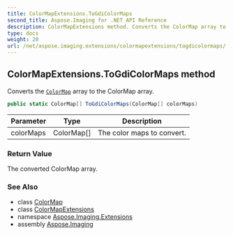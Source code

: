 ```yaml
---
title: ColorMapExtensions.ToGdiColorMaps
second_title: Aspose.Imaging for .NET API Reference
description: ColorMapExtensions method. Converts the ColorMap array to the ColorMap array
type: docs
weight: 20
url: /net/aspose.imaging.extensions/colormapextensions/togdicolormaps/
---
```

## ColorMapExtensions.ToGdiColorMaps method

Converts the [`ColorMap`](../../../aspose.imaging/colormap/) array to the ColorMap array.

```csharp
public static ColorMap[] ToGdiColorMaps(ColorMap[] colorMaps)
```

| Parameter | Type | Description |
| --- | --- | --- |
| colorMaps | ColorMap[] | The color maps to convert. |

### Return Value

The converted ColorMap array.

### See Also

* class [ColorMap](../../../aspose.imaging/colormap/)
* class [ColorMapExtensions](../)
* namespace [Aspose.Imaging.Extensions](../../colormapextensions/)
* assembly [Aspose.Imaging](../../../)


